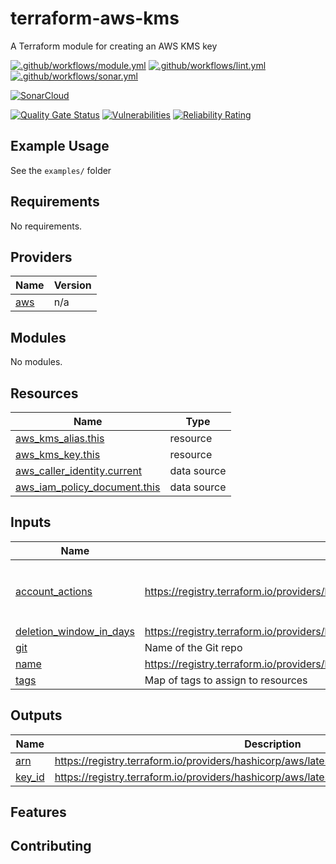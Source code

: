 # terraform-aws-kms

A Terraform module for creating an AWS KMS key

[![.github/workflows/module.yml](https://github.com/champ-oss/terraform-aws-kms/actions/workflows/module.yml/badge.svg?branch=main)](https://github.com/champ-oss/terraform-aws-kms/actions/workflows/module.yml)
[![.github/workflows/lint.yml](https://github.com/champ-oss/terraform-aws-kms/actions/workflows/lint.yml/badge.svg?branch=main)](https://github.com/champ-oss/terraform-aws-kms/actions/workflows/lint.yml)
[![.github/workflows/sonar.yml](https://github.com/champ-oss/terraform-aws-kms/actions/workflows/sonar.yml/badge.svg)](https://github.com/champ-oss/terraform-aws-kms/actions/workflows/sonar.yml)

[![SonarCloud](https://sonarcloud.io/images/project_badges/sonarcloud-black.svg)](https://sonarcloud.io/summary/new_code?id=terraform-aws-kms_champ-oss)

[![Quality Gate Status](https://sonarcloud.io/api/project_badges/measure?project=terraform-aws-kms_champ-oss&metric=alert_status)](https://sonarcloud.io/summary/new_code?id=terraform-aws-kms_champ-oss)
[![Vulnerabilities](https://sonarcloud.io/api/project_badges/measure?project=terraform-aws-kms_champ-oss&metric=vulnerabilities)](https://sonarcloud.io/summary/new_code?id=terraform-aws-kms_champ-oss)
[![Reliability Rating](https://sonarcloud.io/api/project_badges/measure?project=terraform-aws-kms_champ-oss&metric=reliability_rating)](https://sonarcloud.io/summary/new_code?id=terraform-aws-kms_champ-oss)

## Example Usage

See the `examples/` folder

<!-- BEGIN_TF_DOCS -->
## Requirements

No requirements.

## Providers

| Name | Version |
|------|---------|
| <a name="provider_aws"></a> [aws](#provider\_aws) | n/a |

## Modules

No modules.

## Resources

| Name | Type |
|------|------|
| [aws_kms_alias.this](https://registry.terraform.io/providers/hashicorp/aws/latest/docs/resources/kms_alias) | resource |
| [aws_kms_key.this](https://registry.terraform.io/providers/hashicorp/aws/latest/docs/resources/kms_key) | resource |
| [aws_caller_identity.current](https://registry.terraform.io/providers/hashicorp/aws/latest/docs/data-sources/caller_identity) | data source |
| [aws_iam_policy_document.this](https://registry.terraform.io/providers/hashicorp/aws/latest/docs/data-sources/iam_policy_document) | data source |

## Inputs

| Name | Description | Type | Default | Required |
|------|-------------|------|---------|:--------:|
| <a name="input_account_actions"></a> [account\_actions](#input\_account\_actions) | https://registry.terraform.io/providers/hashicorp/aws/latest/docs/resources/kms_key#policy | `list(object({ account = string, actions = list(string) }))` | n/a | yes |
| <a name="input_deletion_window_in_days"></a> [deletion\_window\_in\_days](#input\_deletion\_window\_in\_days) | https://registry.terraform.io/providers/hashicorp/aws/latest/docs/resources/kms_key#deletion_window_in_days | `number` | `30` | no |
| <a name="input_git"></a> [git](#input\_git) | Name of the Git repo | `string` | n/a | yes |
| <a name="input_name"></a> [name](#input\_name) | https://registry.terraform.io/providers/hashicorp/aws/latest/docs/resources/kms_alias#name | `string` | n/a | yes |
| <a name="input_tags"></a> [tags](#input\_tags) | Map of tags to assign to resources | `map(string)` | `{}` | no |

## Outputs

| Name | Description |
|------|-------------|
| <a name="output_arn"></a> [arn](#output\_arn) | https://registry.terraform.io/providers/hashicorp/aws/latest/docs/resources/kms_key#arn |
| <a name="output_key_id"></a> [key\_id](#output\_key\_id) | https://registry.terraform.io/providers/hashicorp/aws/latest/docs/resources/kms_key#key_id |
<!-- END_TF_DOCS -->


## Features



## Contributing


